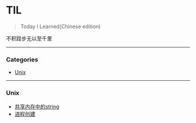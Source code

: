 # TIL
> Today I Learned(Chinese edition)

不积跬步无以至千里

---

### Categories

* [Unix](#Unix)


---

### Unix

- [共享内存中的string](Unix/share-memory-string.md)
- [进程创建](Unix/process-initialization.md)